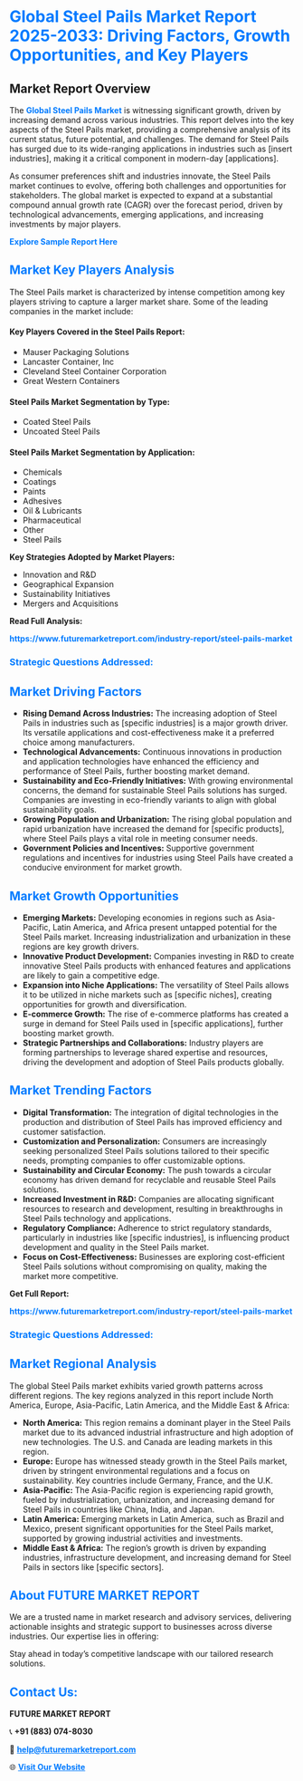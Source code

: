 <h1 style="color: #007BFF;">Global Steel Pails Market Report 2025-2033: Driving Factors, Growth Opportunities, and Key Players</h1>

<section id="overview">
<h2>Market Report Overview</h2>
<p>The <a href="https://www.futuremarketreport.com/industry-report/steel-pails-market" style="color: #007BFF; text-decoration: none;"><strong>Global Steel Pails Market</strong></a> is witnessing significant growth, driven by increasing demand across various industries. This report delves into the key aspects of the Steel Pails market, providing a comprehensive analysis of its current status, future potential, and challenges. The demand for Steel Pails has surged due to its wide-ranging applications in industries such as [insert industries], making it a critical component in modern-day [applications].</p>
<p>As consumer preferences shift and industries innovate, the Steel Pails market continues to evolve, offering both challenges and opportunities for stakeholders. The global market is expected to expand at a substantial compound annual growth rate (CAGR) over the forecast period, driven by technological advancements, emerging applications, and increasing investments by major players.</p>
</section>

<section id="overview">
<p><a href="https://www.futuremarketreport.com/request-sample/reportId=128786" style="color: #007BFF; text-decoration: none;"><strong>Explore Sample Report Here</strong></a></p>
</section>

<section id="key-players">
<h2 style="color: #007BFF;">Market Key Players Analysis</h2>
<p>The Steel Pails market is characterized by intense competition among key players striving to capture a larger market share. Some of the leading companies in the market include:</p>
<h4>Key Players Covered in the Steel Pails Report:</h4>
<ul><li>Mauser Packaging Solutions</li><li>Lancaster Container, Inc</li><li>Cleveland Steel Container Corporation</li><li>Great Western Containers</li></ul>
<h4>Steel Pails Market Segmentation by Type:</h4>
<ul><li>Coated Steel Pails</li><li>Uncoated Steel Pails</li></ul>

<h4>Steel Pails Market Segmentation by Application:</h4>
<ul><li>Chemicals</li><li>Coatings</li><li>Paints</li><li>Adhesives</li><li>Oil &amp; Lubricants</li><li>Pharmaceutical</li><li>Other</li><li>Steel Pails</li></ul>
<p><strong>Key Strategies Adopted by Market Players:</strong></p>
<ul>
<li>Innovation and R&D</li>
<li>Geographical Expansion</li>
<li>Sustainability Initiatives</li>
<li>Mergers and Acquisitions</li>
</ul>
</section>

<section>
<p><strong>Read Full Analysis: </strong></p><a href="https://www.futuremarketreport.com/industry-report/steel-pails-market" style="color: #007BFF; text-decoration: none;"><strong>https://www.futuremarketreport.com/industry-report/steel-pails-market</strong></a>
<h3 style="color: #007BFF;">Strategic Questions Addressed:</h3>
</section>

<section id="driving-factors">
<h2 style="color: #007BFF;">Market Driving Factors</h2>
<ul>
<li><strong>Rising Demand Across Industries:</strong> The increasing adoption of Steel Pails in industries such as [specific industries] is a major growth driver. Its versatile applications and cost-effectiveness make it a preferred choice among manufacturers.</li>
<li><strong>Technological Advancements:</strong> Continuous innovations in production and application technologies have enhanced the efficiency and performance of Steel Pails, further boosting market demand.</li>
<li><strong>Sustainability and Eco-Friendly Initiatives:</strong> With growing environmental concerns, the demand for sustainable Steel Pails solutions has surged. Companies are investing in eco-friendly variants to align with global sustainability goals.</li>
<li><strong>Growing Population and Urbanization:</strong> The rising global population and rapid urbanization have increased the demand for [specific products], where Steel Pails plays a vital role in meeting consumer needs.</li>
<li><strong>Government Policies and Incentives:</strong> Supportive government regulations and incentives for industries using Steel Pails have created a conducive environment for market growth.</li>
</ul>
</section>

<section id="growth-opportunities">
<h2 style="color: #007BFF;">Market Growth Opportunities</h2>
<ul>
<li><strong>Emerging Markets:</strong> Developing economies in regions such as Asia-Pacific, Latin America, and Africa present untapped potential for the Steel Pails market. Increasing industrialization and urbanization in these regions are key growth drivers.</li>
<li><strong>Innovative Product Development:</strong> Companies investing in R&D to create innovative Steel Pails products with enhanced features and applications are likely to gain a competitive edge.</li>
<li><strong>Expansion into Niche Applications:</strong> The versatility of Steel Pails allows it to be utilized in niche markets such as [specific niches], creating opportunities for growth and diversification.</li>
<li><strong>E-commerce Growth:</strong> The rise of e-commerce platforms has created a surge in demand for Steel Pails used in [specific applications], further boosting market growth.</li>
<li><strong>Strategic Partnerships and Collaborations:</strong> Industry players are forming partnerships to leverage shared expertise and resources, driving the development and adoption of Steel Pails products globally.</li>
</ul>
</section>

<section id="trending-factors">
<h2 style="color: #007BFF;">Market Trending Factors</h2>
<ul>
<li><strong>Digital Transformation:</strong> The integration of digital technologies in the production and distribution of Steel Pails has improved efficiency and customer satisfaction.</li>
<li><strong>Customization and Personalization:</strong> Consumers are increasingly seeking personalized Steel Pails solutions tailored to their specific needs, prompting companies to offer customizable options.</li>
<li><strong>Sustainability and Circular Economy:</strong> The push towards a circular economy has driven demand for recyclable and reusable Steel Pails solutions.</li>
<li><strong>Increased Investment in R&D:</strong> Companies are allocating significant resources to research and development, resulting in breakthroughs in Steel Pails technology and applications.</li>
<li><strong>Regulatory Compliance:</strong> Adherence to strict regulatory standards, particularly in industries like [specific industries], is influencing product development and quality in the Steel Pails market.</li>
<li><strong>Focus on Cost-Effectiveness:</strong> Businesses are exploring cost-efficient Steel Pails solutions without compromising on quality, making the market more competitive.</li>
</ul>
</section>

<section>
<p><strong>Get Full Report: </strong></p><a href="https://www.futuremarketreport.com/industry-report/steel-pails-market" style="color: #007BFF; text-decoration: none;"><strong>https://www.futuremarketreport.com/industry-report/steel-pails-market</strong></a>
<h3 style="color: #007BFF;">Strategic Questions Addressed:</h3>
</section>


<section id="regional-analysis">
<h2 style="color: #007BFF;">Market Regional Analysis</h2>
<p>The global Steel Pails market exhibits varied growth patterns across different regions. The key regions analyzed in this report include North America, Europe, Asia-Pacific, Latin America, and the Middle East & Africa:</p>
<ul>
<li><strong>North America:</strong> This region remains a dominant player in the Steel Pails market due to its advanced industrial infrastructure and high adoption of new technologies. The U.S. and Canada are leading markets in this region.</li>
<li><strong>Europe:</strong> Europe has witnessed steady growth in the Steel Pails market, driven by stringent environmental regulations and a focus on sustainability. Key countries include Germany, France, and the U.K.</li>
<li><strong>Asia-Pacific:</strong> The Asia-Pacific region is experiencing rapid growth, fueled by industrialization, urbanization, and increasing demand for Steel Pails in countries like China, India, and Japan.</li>
<li><strong>Latin America:</strong> Emerging markets in Latin America, such as Brazil and Mexico, present significant opportunities for the Steel Pails market, supported by growing industrial activities and investments.</li>
<li><strong>Middle East & Africa:</strong> The region’s growth is driven by expanding industries, infrastructure development, and increasing demand for Steel Pails in sectors like [specific sectors].</li>
</ul>
</section>

<footer>
<h2 style="color: #007BFF;">About FUTURE MARKET REPORT</h2>
<p>We are a trusted name in market research and advisory services, delivering actionable insights and strategic support to businesses across diverse industries. Our expertise lies in offering:</p>

<p>Stay ahead in today’s competitive landscape with our tailored research solutions.</p>

<h2 style="color: #007BFF;">Contact Us:</h2>
<p><strong>FUTURE MARKET REPORT</strong></p>
<p>📞 <strong>+91 (883) 074-8030</strong></p>
<p>📧 <strong><a href="mailto:help@futuremarketreport.com" style="color: #007BFF;">help@futuremarketreport.com</a></strong></p>
<p>🌐 <strong><a href="https://www.futuremarketreport.com/" style="color: #007BFF;">Visit Our Website</a></strong></p>
</footer>